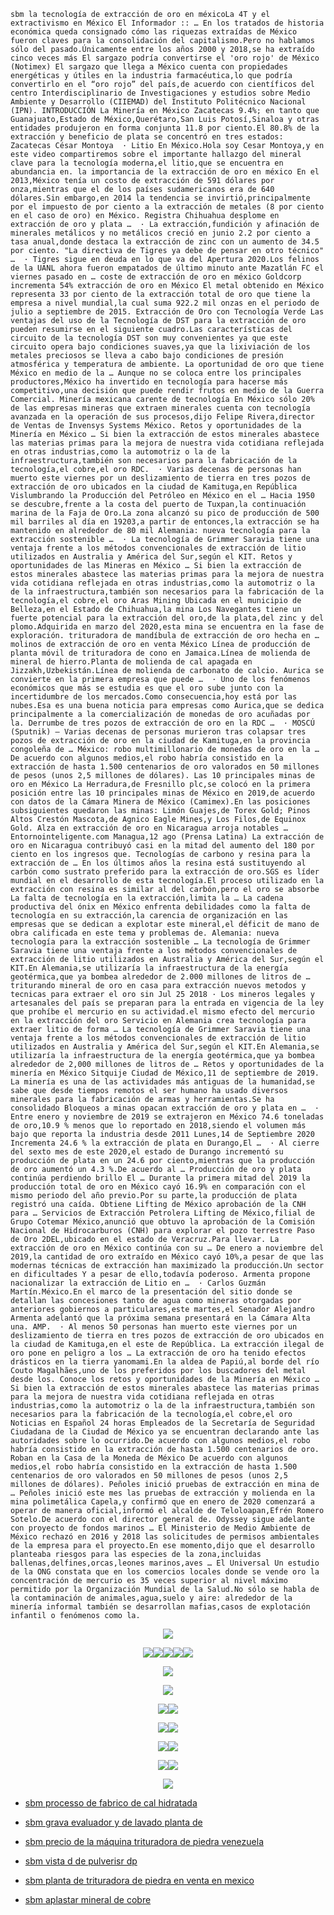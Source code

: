 
```
sbm la tecnología de extracción de oro en méxicoLa 4T y el extractivismo en México El Informador :: … En los tratados de historia económica queda consignado cómo las riquezas extraídas de México fueron claves para la consolidación del capitalismo.Pero no hablamos sólo del pasado.Únicamente entre los años 2000 y 2018,se ha extraído cinco veces más El sargazo podría convertirse el 'oro rojo' de México (Notimex) El sargazo que llega a México cuenta con propiedades energéticas y útiles en la industria farmacéutica,lo que podría convertirlo en el “oro rojo” del país,de acuerdo con científicos del centro Interdisciplinario de Investigaciones y estudios sobre Medio Ambiente y Desarrollo (CIIEMAD) del Instituto Politécnico Nacional (IPN). INTRODUCCIÓN La Minería en México Zacatecas 9.4%; en tanto que Guanajuato,Estado de México,Querétaro,San Luis Potosí,Sinaloa y otras entidades produjeron en forma conjunta 11.8 por ciento.El 80.8% de la extracción y beneficio de plata se concentró en tres estados: Zacatecas César Montoya  · Litio En México.Hola soy Cesar Montoya,y en este video compartiremos sobre el importante hallazgo del mineral clave para la tecnología moderna,el litio,que se encuentra en abundancia en. la importancia de la extracción de oro en méxico En el 2013,México tenía un costo de extracción de 591 dólares por onza,mientras que el de los países sudamericanos era de 640 dólares.Sin embargo,en 2014 la tendencia se invirtió,principalmente por el impuesto de por ciento a la extracción de metales (8 por ciento en el caso de oro) en México. Registra Chihuahua desplome en extracción de oro y plata …  · La extracción,fundición y afinación de minerales metálicos y no metálicos creció en junio 2.2 por ciento a tasa anual,donde destaca la extracción de zinc con un aumento de 34.5 por ciento. "La directiva de Tigres ya debe de pensar en otro técnico" …  · Tigres sigue en deuda en lo que va del Apertura 2020.Los felinos de la UANL ahora fueron empatados de último minuto ante Mazatlán FC el viernes pasado en … coste de extracción de oro en méxico Goldcorp incrementa 54% extracción de oro en México El metal obtenido en México representa 33 por ciento de la extracción total de oro que tiene la empresa a nivel mundial,la cual suma 922.2 mil onzas en el periodo de julio a septiembre de 2015. Extracción de Oro con Tecnología Verde Las ventajas del uso de la Tecnología de DST para la extracción de oro pueden resumirse en el siguiente cuadro.Las características del circuito de la tecnología DST son muy convenientes ya que este circuito opera bajo condiciones suaves,ya que la lixiviación de los metales preciosos se lleva a cabo bajo condiciones de presión atmosférica y temperatura de ambiente. La oportunidad de oro que tiene México en medio de la … Aunque no se coloca entre los principales productores,México ha invertido en tecnología para hacerse más competitivo,una decisión que puede rendir frutos en medio de la Guerra Comercial. Minería mexicana carente de tecnología En México sólo 20% de las empresas mineras que extraen minerales cuenta con tecnología avanzada en la operación de sus procesos,dijo Felipe Rivera,director de Ventas de Invensys Systems México. Retos y oportunidades de la Minería en México … Si bien la extracción de estos minerales abastece las materias primas para la mejora de nuestra vida cotidiana reflejada en otras industrias,como la automotriz o la de la infraestructura,también son necesarios para la fabricación de la tecnología,el cobre,el oro RDC.  · Varias decenas de personas han muerto este viernes por un deslizamiento de tierra en tres pozos de extracción de oro ubicados en la ciudad de Kamituga,en República Vislumbrando la Producción del Petróleo en México en el … Hacia 1950 se descubre,frente a la costa del puerto de Tuxpan,la continuación marina de la Faja de Oro.La zona alcanzó su pico de producción de 500 mil barriles al día en 19203,a partir de entonces,la extracción se ha mantenido en alrededor de 80 mil Alemania: nueva tecnología para la extracción sostenible …  · La tecnología de Grimmer Saravia tiene una ventaja frente a los métodos convencionales de extracción de litio utilizados en Australia y América del Sur,según el KIT. Retos y oportunidades de las Mineras en México … Si bien la extracción de estos minerales abastece las materias primas para la mejora de nuestra vida cotidiana reflejada en otras industrias,como la automotriz o la de la infraestructura,también son necesarios para la fabricación de la tecnología,el cobre,el oro Aras Mining Ubicada en el municipio de Belleza,en el Estado de Chihuahua,la mina Los Navegantes tiene un fuerte potencial para la extracción del oro,de la plata,del zinc y del plomo.Adquirida en marzo del 2020,esta mina se encuentra en la fase de exploración. trituradora de mandíbula de extracción de oro hecha en … molinos de extracción de oro en venta México Línea de producción de planta móvil de trituradora de cono en Jamaica.Línea de molienda de mineral de hierro.Planta de molienda de cal apagada en Jizzakh,Uzbekistán.Línea de molienda de carbonato de calcio. Aurica se convierte en la primera empresa que puede …  · Uno de los fenómenos económicos que más se estudia es que el oro sube junto con la incertidumbre de los mercados.Como consecuencia,hoy está por las nubes.Esa es una buena noticia para empresas como Aurica,que se dedica principalmente a la comercialización de monedas de oro acuñadas por la. Derrumbe de tres pozos de extracción de oro en la RDC …  · MOSCÚ (Sputnik) — Varias decenas de personas murieron tras colapsar tres pozos de extracción de oro en la ciudad de Kamituga,en la provincia congoleña de … México: robo multimillonario de monedas de oro en la … De acuerdo con algunos medios,el robo habría consistido en la extracción de hasta 1.500 centenarios de oro valorados en 50 millones de pesos (unos 2,5 millones de dólares). Las 10 principales minas de oro en México La Herradura,de Fresnillo plc,se colocó en la primera posición entre las 10 principales minas de México en 2019,de acuerdo con datos de la Cámara Minera de México (Camimex).En las posiciones subsiguientes quedaron las minas: Limón Guajes,de Torex Gold; Pinos Altos Crestón Mascota,de Agnico Eagle Mines,y Los Filos,de Equinox Gold. Alza en extracción de oro en Nicaragua arroja notables … Entornointeligente.com Managua,12 ago (Prensa Latina) La extracción de oro en Nicaragua contribuyó casi en la mitad del aumento del 180 por ciento en los ingresos que. Tecnologías de carbono y resina para la extracción de … En los últimos años la resina está sustituyendo al carbón como sustrato preferido para la extracción de oro.SGS es líder mundial en el desarrollo de esta tecnología.El proceso utilizado en la extracción con resina es similar al del carbón,pero el oro se absorbe La falta de tecnología en la extracción,limita la … La cadena productiva del ónix en México enfrenta debilidades como la falta de tecnología en su extracción,la carencia de organización en las empresas que se dedican a explotar este mineral,el déficit de mano de obra calificada en este tema y problemas de. Alemania: nueva tecnología para la extracción sostenible … La tecnología de Grimmer Saravia tiene una ventaja frente a los métodos convencionales de extracción de litio utilizados en Australia y América del Sur,según el KIT.En Alemania,se utilizaría la infraestructura de la energía geotérmica,que ya bombea alrededor de 2.000 millones de litros de … triturando mineral de oro en casa para extracción nuevos metodos y tecnicas para extraer el oro sin Jul 25 2018 · Los mineros legales y artesanales del país se preparan para la entrada en vigencia de la ley que prohíbe el mercurio en su actividad.el mismo efecto del mercurio en la extracción del oro Servicio en Alemania crea tecnología para extraer litio de forma … La tecnología de Grimmer Saravia tiene una ventaja frente a los métodos convencionales de extracción de litio utilizados en Australia y América del Sur,según el KIT.En Alemania,se utilizaría la infraestructura de la energía geotérmica,que ya bombea alrededor de 2,000 millones de litros de … Retos y oportunidades de la minería en México Sitquije Ciudad de México,11 de septiembre de 2019. La minería es una de las actividades más antiguas de la humanidad,se sabe que desde tiempos remotos el ser humano ha usado diversos minerales para la fabricación de armas y herramientas.Se ha consolidado Bloqueos a minas opacan extracción de oro y plata en …  · Entre enero y noviembre de 2019 se extrajeron en México 74.6 toneladas de oro,10.9 % menos que lo reportado en 2018,siendo el volumen más bajo que reporta la industria desde 2011 Lunes,14 de Septiembre 2020 Incrementa 24.6 % la extracción de plata en Durango,El …  · Al cierre del sexto mes de este 2020,el estado de Durango incrementó su producción de plata en un 24.6 por ciento,mientras que la producción de oro aumentó un 4.3 %.De acuerdo al … Producción de oro y plata continúa perdiendo brillo El … Durante la primera mitad del 2019 la producción total de oro en México cayó 16.9% en comparación con el mismo periodo del año previo.Por su parte,la producción de plata registró una caída. Obtiene Lifting de México aprobación de la CNH para … Servicios de Extracción Petrolera Lifting de México,filial de Grupo Cotemar México,anunció que obtuvo la aprobación de la Comisión Nacional de Hidrocarburos (CNH) para explorar el pozo terrestre Paso de Oro 2DEL,ubicado en el estado de Veracruz.Para llevar. La extracción de oro en México continúa con su … De enero a noviembre del 2019,la cantidad de oro extraído en México cayó 10%,a pesar de que las modernas técnicas de extracción han maximizado la producción.Un sector en dificultades Y a pesar de ello,todavía poderoso. Armenta propone nacionalizar la extracción de Litio en …  · Carlos Guzmán Martín.México.En el marco de la presentación del sitio donde se detallan las concesiones tanto de agua como mineras otorgadas por anteriores gobiernos a particulares,este martes,el Senador Alejandro Armenta adelantó que la próxima semana presentará en la Cámara Alta una. AMP.  · Al menos 50 personas han muerto este viernes por un deslizamiento de tierra en tres pozos de extracción de oro ubicados en la ciudad de Kamituga,en el este de República. La extracción ilegal de oro pone en peligro a los … La extracción de oro ha tenido efectos drásticos en la tierra yanomami.En la aldea de Papiú,al borde del río Couto Magalhães,uno de los preferidos por los buscadores del metal desde los. Conoce los retos y oportunidades de la Minería en México … Si bien la extracción de estos minerales abastece las materias primas para la mejora de nuestra vida cotidiana reflejada en otras industrias,como la automotriz o la de la infraestructura,también son necesarios para la fabricación de la tecnología,el cobre,el oro Noticias en Español 24 horas Empleados de la Secretaría de Seguridad Ciudadana de la Ciudad de México ya se encuentran declarando ante las autoridades sobre lo ocurrido.De acuerdo con algunos medios,el robo habría consistido en la extracción de hasta 1.500 centenarios de oro. Roban en la Casa de la Moneda de México De acuerdo con algunos medios,el robo habría consistido en la extracción de hasta 1.500 centenarios de oro valorados en 50 millones de pesos (unos 2,5 millones de dólares). Peñoles inició pruebas de extracción en mina de … Peñoles inició este mes las pruebas de extracción y molienda en la mina polimetálica Capela,y confirmó que en enero de 2020 comenzará a operar de manera oficial,informó el alcalde de Teloloapan,Efrén Romero Sotelo.De acuerdo con el director general de. Odyssey sigue adelante con proyecto de fondos marinos … El Ministerio de Medio Ambiente de México rechazó en 2016 y 2018 las solicitudes de permisos ambientales de la empresa para el proyecto.En ese momento,dijo que el desarrollo planteaba riesgos para las especies de la zona,incluidas ballenas,delfines,orcas,leones marinos,aves … El Universal Un estudio de la ONG constata que en los comercios locales donde se vende oro la concentración de mercurio es 35 veces superior al nivel máximo permitido por la Organización Mundial de la Salud.No sólo se habla de la contaminación de animales,agua,suelo y aire: alrededor de la minería informal también se desarrollan mafias,casos de explotación infantil o fenómenos como la. 
```

<div align="center">

<a href="https://es-crusher.shibang-china.com/github&k=sbm+la+tecnolog%C3%ADa+de+extracci%C3%B3n+de+oro+en+m%C3%A9xico"><img src="https://static.shibang-china.com/es/crusher/logo.jpg"></a>

<a href="https://es-crusher.shibang-china.com/github&k=sbm+la+tecnolog%C3%ADa+de+extracci%C3%B3n+de+oro+en+m%C3%A9xico"><img src="https://static.shibang-china.com/es/crusher/index.jpg"></a><a href="https://es-crusher.shibang-china.com/material.htmlgithub&k=sbm+la+tecnolog%C3%ADa+de+extracci%C3%B3n+de+oro+en+m%C3%A9xico"><img src="https://static.shibang-china.com/es/crusher/material.jpg"></a><a href="https://es-crusher.shibang-china.com/application.htmlgithub&k=sbm+la+tecnolog%C3%ADa+de+extracci%C3%B3n+de+oro+en+m%C3%A9xico"><img src="https://static.shibang-china.com/es/crusher/application.jpg"></a><a href="https://es-crusher.shibang-china.com/aboutus.htmlgithub&k=sbm+la+tecnolog%C3%ADa+de+extracci%C3%B3n+de+oro+en+m%C3%A9xico"><img src="https://static.shibang-china.com/es/crusher/aboutus.jpg"></a><a href="https://es-crusher.shibang-china.com/contact.htmlgithub&k=sbm+la+tecnolog%C3%ADa+de+extracci%C3%B3n+de+oro+en+m%C3%A9xico"><img src="https://static.shibang-china.com/es/crusher/contact.jpg"></a>

<a href="https://es-crusher.shibang-china.com/github&k=sbm+la+tecnolog%C3%ADa+de+extracci%C3%B3n+de+oro+en+m%C3%A9xico"><img src="https://static.shibang-china.com/es/crusher/banner.jpg"></a>

<a href="https://swt.shibang-china.com/github&k=sbm+la+tecnolog%C3%ADa+de+extracci%C3%B3n+de+oro+en+m%C3%A9xico"><img src="https://static.shibang-china.com/es/crusher/text.jpg"></a>

<a href="https://swt.shibang-china.com/github&k=sbm+la+tecnolog%C3%ADa+de+extracci%C3%B3n+de+oro+en+m%C3%A9xico"><img src="https://static.shibang-china.com/es/crusher/chat.jpg"></a><a href="https://es-crusher.shibang-china.com/contact.htmlgithub&k=sbm+la+tecnolog%C3%ADa+de+extracci%C3%B3n+de+oro+en+m%C3%A9xico"><img src="https://static.shibang-china.com/es/crusher/message.jpg"></a>

<a href="https://es-crusher.shibang-china.com/products/pe.htmlgithub&k=sbm+la+tecnolog%C3%ADa+de+extracci%C3%B3n+de+oro+en+m%C3%A9xico"><img src="https://static.shibang-china.com/es/crusher/pe.jpg"></a><a href="https://es-crusher.shibang-china.com/products/pf.htmlgithub&k=sbm+la+tecnolog%C3%ADa+de+extracci%C3%B3n+de+oro+en+m%C3%A9xico"><img src="https://static.shibang-china.com/es/crusher/pf.jpg"></a>

<a href="https://es-crusher.shibang-china.com/products/hpt.htmlgithub&k=sbm+la+tecnolog%C3%ADa+de+extracci%C3%B3n+de+oro+en+m%C3%A9xico"><img src="https://static.shibang-china.com/es/crusher/hpt.jpg"></a><a href="https://es-crusher.shibang-china.com/products/vsi.htmlgithub&k=sbm+la+tecnolog%C3%ADa+de+extracci%C3%B3n+de+oro+en+m%C3%A9xico"><img src="https://static.shibang-china.com/es/crusher/vsi.jpg"></a>

<a href="https://es-crusher.shibang-china.com/products/klv.htmlgithub&k=sbm+la+tecnolog%C3%ADa+de+extracci%C3%B3n+de+oro+en+m%C3%A9xico"><img src="https://static.shibang-china.com/es/crusher/klv.jpg"></a><a href="https://es-crusher.shibang-china.com/products/portable.htmlgithub&k=sbm+la+tecnolog%C3%ADa+de+extracci%C3%B3n+de+oro+en+m%C3%A9xico"><img src="https://static.shibang-china.com/es/crusher/portable.jpg"></a>

<a href="https://swt.shibang-china.com/github&k=sbm+la+tecnolog%C3%ADa+de+extracci%C3%B3n+de+oro+en+m%C3%A9xico"><img src="https://static.shibang-china.com/es/crusher/case.jpg"></a>

</div>


* [sbm processo de fabrico de cal hidratada](sbm%20processo%20de%20fabrico%20de%20cal%20hidratada.md)

* [sbm grava evaluador y de lavado planta de](sbm%20grava%20evaluador%20y%20de%20lavado%20planta%20de.md)

* [sbm precio de la máquina trituradora de piedra venezuela](sbm%20precio%20de%20la%20m%C3%A1quina%20trituradora%20de%20piedra%20venezuela.md)

* [sbm vista d de pulverisr dp](sbm%20vista%20d%20de%20pulverisr%20dp.md)

* [sbm planta de trituradora de piedra en venta en mexico](sbm%20planta%20de%20trituradora%20de%20piedra%20en%20venta%20en%20mexico.md)

* [sbm aplastar mineral de cobre](sbm%20aplastar%20mineral%20de%20cobre.md)